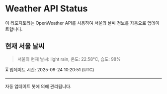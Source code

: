 
# Weather API Status

이 리포지토리는 OpenWeather API를 사용하여 서울의 날씨 정보를 자동으로 업데이트합니다.

## 현재 서울 날씨
> 서울의 현재 날씨: light rain, 온도: 22.58°C, 습도: 98%

⏳ 업데이트 시간: 2025-09-24 10:20:51 (UTC)

---
자동 업데이트 봇에 의해 관리됩니다.
